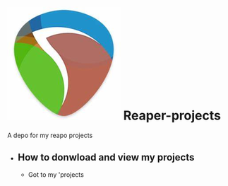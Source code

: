 ﻿# ![alt text](images/OIP.jpeg) Reaper-projects
A depo for my reapo projects

- ## How to donwload and view my projects
  - Got to my 'projects